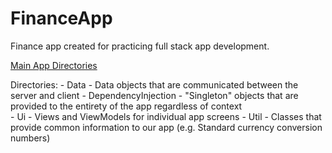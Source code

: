 # FinanceApp
Finance app created for practicing full stack app development.

[Main App Directories](https://github.com/Jackal1420/FinanceApp/tree/Add-Dependencies-And-Database/app/src/main/java/com/example/finance)

Directories: 
    - Data
        - Data objects that are communicated between the server and client 
    - DependencyInjection
        - "Singleton" objects that are provided to the entirety of the app regardless of context  
    - Ui
        - Views and ViewModels for individual app screens 
    - Util
        - Classes that provide common information to our app (e.g. Standard currency conversion numbers)
